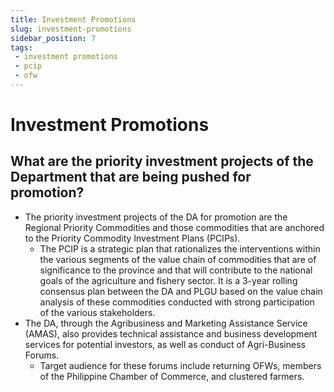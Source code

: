 ```yaml
---
title: Investment Promotions
slug: investment-promotions
sidebar_position: 7
tags:
 - investment promotions
 - pcip
 - ofw
---
```


# Investment Promotions

## What are the priority investment projects of the Department that are being pushed for promotion?

- The priority investment projects of the DA for promotion are the Regional Priority Commodities and those commodities that are anchored to the Priority Commodity Investment Plans (PCIPs).
  - The PCIP is a strategic plan that rationalizes the interventions within the various segments of the value chain of commodities that are of significance to the province and that will contribute to the national goals of the agriculture and fishery sector. It is a 3-year rolling consensus plan between the DA and PLGU based on the value chain analysis of these commodities conducted with strong participation of the various stakeholders.   
- The DA, through the Agribusiness and Marketing Assistance Service (AMAS), also provides technical assistance and business development services for potential investors, as well as conduct of Agri-Business Forums.
  - Target audience for these forums include returning OFWs, members of the Philippine Chamber of Commerce, and clustered farmers. 
